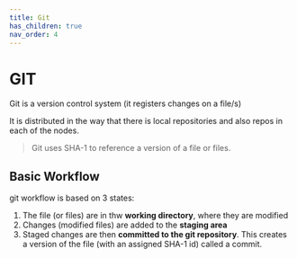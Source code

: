 ```yaml
---
title: Git
has_children: true
nav_order: 4
---
```

# GIT

Git is a version control system (it registers changes on a file/s)

It is distributed in the way that there is local repositories and also repos in each of the nodes.

> Git uses SHA-1 to reference a version of a file or files. 

## Basic Workflow

git workflow is based on 3 states:

1. The file (or files) are in thw **working directory**, where they are modified
2. Changes (modified files) are added to the **staging area**
3. Staged changes are then **committed to the git repository**. This creates a version of the file (with an assigned SHA-1 id) called a commit.
